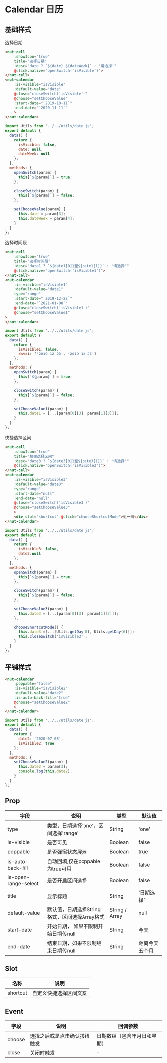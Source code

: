 # Calendar 日历

## 基础样式

选择日期

```html
<nut-cell 
    :showIcon="true" 
    title="选择日期"
    :desc="date ? `${date} ${dateWeek}` : '请选择'"
    @click.native="openSwitch('isVisible')">
</nut-cell>
<nut-calendar
    :is-visible="isVisible"
    :default-value="date"
    @close="closeSwitch('isVisible')"
    @choose="setChooseValue"
    :start-date="`2019-10-11`"
    :end-date="`2020-11-11`"
    >
</nut-calendar>
```
```javascript
import Utils from '../../utils/date.js';
export default {
  data() {
    return {
      isVisible: false,
      date: null,
      dateWeek: null
    };
  },
  methods: {
    openSwitch(param) {
      this[`${param}`] = true;
    },

    closeSwitch(param) {
      this[`${param}`] = false;
    },

    setChooseValue(param) {
      this.date = param[3];
      this.dateWeek = param[4];
    }
  }
};
```

选择时间段

```html
<nut-cell 
    :showIcon="true"  
    title="选择时间段"
    :desc="date1 ? `${date1[0]}至${date1[1]}` : '请选择'"
    @click.native="openSwitch('isVisible1')">
</nut-cell>
<nut-calendar
    :is-visible="isVisible1"
    :default-value="date1"
    type="range"
    :start-date="`2019-12-22`"
    :end-date="`2021-01-08`"
    @close="closeSwitch('isVisible1')"
    @choose="setChooseValue1"
>
</nut-calendar>
```
```javascript
import Utils from '../../utils/date.js';
export default {
  data() {
    return {
      isVisible1: false,
      date1: ['2019-12-23', '2019-12-26']
    };
  },
  methods: {
    openSwitch(param) {
      this[`${param}`] = true;
    },

    closeSwitch(param) {
      this[`${param}`] = false;
    },

    setChooseValue1(param) {
      this.date1 = [...[param[0][3], param[1][3]]];
    }
  }
};
```

快捷选择区间

```html
<nut-cell 
    :showIcon="true" 
    title="快捷选择区间"
    :desc="date3 ? `${date3[0]}至${date3[1]}` : '请选择'"
    @click.native="openSwitch('isVisible3')">
</nut-cell>
<nut-calendar
    :is-visible="isVisible3"
    :default-value="date3"
    type="range"
    :start-date="null"
    :end-date="null"
    @close="closeSwitch('isVisible3')"
    @choose="setChooseValue3"
    >
    <div slot="shortcut" @click="chooseShortcutMode">近一周</div>
</nut-calendar>
```
```javascript
import Utils from '../../utils/date.js';
export default {
  data() {
    return {
      isVisible3: false,
      date3:null
    };
  },
  methods: {
    openSwitch(param) {
      this[`${param}`] = true;
    },

    closeSwitch(param) {
      this[`${param}`] = false;
    },

    setChooseValue3(param) {
      this.date3 = [...[param[0][3], param[1][3]]];
    },

    chooseShortcutMode() {
      this.date3 =[...[Utils.getDay(0), Utils.getDay(6)]];
      this.closeSwitch('isVisible3');
    }
  }
};
```

## 平铺样式

```html
<nut-calendar
    :poppable="false"
    :is-visible="isVisible2"
    :default-value="date2"
    :is-auto-back-fill="true"
    @choose="setChooseValue2"
    >
</nut-calendar>
```
```javascript
import Utils from '../../utils/date.js';
export default {
  data() {
    return {
      date2: '2020-07-08',
      isVisible2: true
    };
  },
  methods: {
    setChooseValue2(param) {
      this.date2 = param[3];
      console.log(this.date2);
    }
  }
};
```

## Prop

| 字段 | 说明 | 类型 | 默认值
|----- | ----- | ----- | ----- 
| type | 类型，日期选择'one'，区间选择'range' | String | 'one'
| is-visible | 是否可见 | Boolean | false
| poppable | 是否弹窗状态展示 | Boolean | true
| is-auto-back-fill | 自动回填,仅在poppable为true可用 | Boolean | false
| is-open-range-select | 是否开启区间选择 | Boolean | false
| title | 显示标题 | String | ‘日期选择’
| default-value | 默认值，日期选择String格式，区间选择Array格式 | String / Array | null
| start-date | 开始日期， 如果不限制开始日期传null | String | 今天
| end-date | 结束日期，如果不限制结束日期传null | String | 距离今天五个月

## Slot

| 名称 | 说明 
|----- | ----- 
| shortcut | 自定义快捷选择区间文案

## Event

| 字段 | 说明 | 回调参数 
|----- | ----- | ----- 
| choose | 选择之后或是点击确认按钮触发 | 日期数组（包含年月日和星期） 
| close | 关闭时触发 | -
